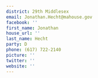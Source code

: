 ```yaml
---
district: 29th Middlesex
email: Jonathan.Hecht@mahouse.gov
facebook: ''
first_name: Jonathan
house_url: ''
last_name: Hecht
party: D
phone: (617) 722-2140
picture: ''
twitter: ''
website: ''
---
```

